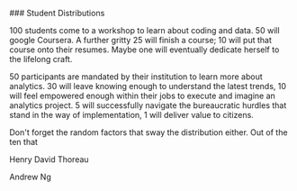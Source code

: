 ### Student Distributions 

100 students come to a workshop to learn about coding and data. 50 will google Coursera. A further gritty 25 will finish a course; 10 will put 
that course onto their resumes. Maybe one will eventually dedicate herself to the lifelong craft. 

50 participants are mandated by their institution to learn more about analytics. 30 will leave knowing enough to understand the latest trends,
10 will feel empowered enough within their jobs to execute and imagine an analytics project. 5 will successfully navigate the bureaucratic hurdles 
that stand in the way of implementation, 1 will deliver value to citizens. 

Don't forget the random factors that sway the distribution either. Out of the ten that 

Henry David Thoreau 

Andrew Ng 




